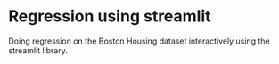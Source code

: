 # Regression using streamlit 

Doing regression on the Boston Housing dataset interactively using the streamlit library.  
